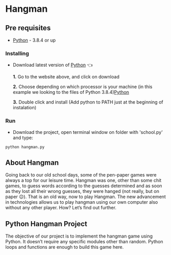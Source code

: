 # Hangman

## Pre requisites

 * [Python](https://www.python.org/downloads/) - 3.8.4 or up

### Installing

  - Download latest version of [Python](https://www.python.org/downloads/) :point_left:

    **1.** Go to the website above, and click on download

    **2.** Choose depending on which processor is your machine (in this example we looking to the files of Python 3.8.4)[Python](https://github.com/amssdias/PYTHON--School/blob/version1/img/python-download-versions.png)
      
    **3.** Double click and install (Add python to PATH just at the beginning of instalation)


### Run
 
 - Download the project, open terminal window on folder with 'school.py' and type:
 ```
 python hangman.py
 ```


## About Hangman

Going back to our old school days, some of the pen-paper games were always a top for our leisure time. Hangman was one, other than some chit games, to guess words according to the guesses determined and as soon as they lost all their wrong guesses, they were hanged (not really, but on paper 😉). That is an old way, now to play Hangman. The new advancement in technologies allows us to play hangman using our own computer also without any other player. How? Let’s find out further.

## Python Hangman Project

The objective of our project is to implement the hangman game using Python. It doesn’t require any specific modules other than random. Python loops and functions are enough to build this game here.
